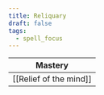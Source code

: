 ```yaml
---
title: Reliquary
draft: false
tags:
  - spell_focus
---
```

| Mastery                |
| ---------------------- |
| [[Relief of the mind]] |

